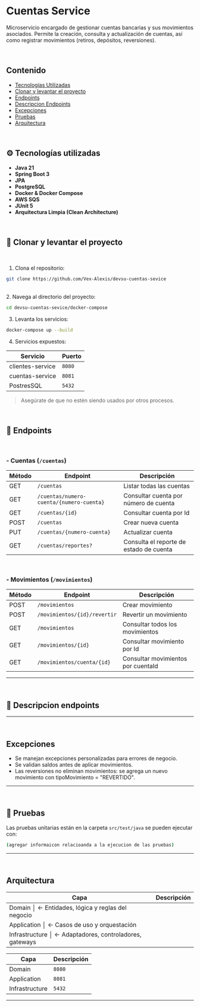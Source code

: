 # Cuentas Service

Microservicio encargado de gestionar cuentas bancarias y sus movimientos asociados. Permite la creación, consulta y actualización de cuentas, así como registrar movimientos (retiros, depósitos, reversiones).

<br> <!-- Salto de línea -->

## Contenido

- [Tecnologías Utilizadas](#%EF%B8%8F-tecnologías-utilizadas)
- [Clonar y levantar el proyecto](#-clonar-y-levantar-el-proyecto)
- [Endpoints](#-endpoints)
- [Descripcion Endpoints](#-descripcion-endpoints)
- [Excepciones](#excepciones)
- [Pruebas](#-pruebas)
- [Arquitectura](#arquitectura)



<br> <!-- Salto de línea -->

## ⚙️ Tecnologías utilizadas

- **Java 21**
- **Spring Boot 3**
- **JPA**
- **PostgreSQL**
- **Docker & Docker Compose**
- **AWS SQS**
- **JUnit 5**
- **Arquitectura Limpia (Clean Architecture)**


<br> <!-- Salto de línea -->

## 🔧 Clonar y levantar el proyecto

<br> <!-- Salto de línea -->
1. Clona el repositorio:
```bash
git clone https://github.com/Vex-Alexis/devsu-cuentas-sevice
```
<br> <!-- Salto de línea -->
2. Navega al directorio del proyecto:
```bash
cd devsu-cuentas-sevice/docker-compose
```
3. Levanta los servicios:
```bash
docker-compose up --build
```
4. Servicios expuestos:


| Servicio                | Puerto
|-------------------------|------
| clientes-service        | `8080`
| cuentas-service         | `8081`
| PostresSQL              | `5432`

> Asegúrate de que no estén siendo usados por otros procesos.



<br> <!-- Salto de línea -->
## 🚀 Endpoints
<br> <!-- Salto de línea -->

### - Cuentas (`/cuentas`)

| Método | Endpoint                                    | Descripción                             |
|--------|---------------------------------------------|-----------------------------------------|
| GET    | `/cuentas`                                  | Listar todas las cuentas                |
| GET    | `/cuentas/numero-cuenta/{numero-cuenta}`    | Consultar cuenta por número de cuenta            |
| GET    | `/cuentas/{id}`                             | Consultar cuenta por Id                   |
| POST   | `/cuentas`                                  | Crear nueva cuenta                      |
| PUT    | `/cuentas/{numero-cuenta}`                  | Actualizar cuenta                       |
| GET    | `/cuentas/reportes?`                        | Consulta el reporte de estado de cuenta |

<br> <!-- Salto de línea -->
### - Movimientos (`/movimientos`)

| Método | Endpoint                                    | Descripción                             |
|--------|---------------------------------------------|-----------------------------------------|
| POST   | `/movimientos`                              | Crear movimiento       |
| POST   | `/movimientos/{id}/revertir`                | Revertir un movimiento             |
| GET    | `/movimientos`                              | Consultar todos los movimientos        |
| GET    | `/movimientos/{id}`                         | Consultar movimiento por Id             |
| GET    | `/movimientos/cuenta/{id}`                  | Consultar movimientos por cuentaId        |


---
<br> <!-- Salto de línea -->
## 🚀 Descripcion endpoints


---
<br> <!-- Salto de línea -->
## Excepciones
- Se manejan excepciones personalizadas para errores de negocio.
- Se validan saldos antes de aplicar movimientos.
- Las reversiones no eliminan movimientos: se agrega un nuevo movimiento con tipoMovimiento = "REVERTIDO".


---
<br> <!-- Salto de línea -->
## 🧪 Pruebas
Las pruebas unitarias están en la carpeta `src/test/java` se pueden ejecutar con:

```bash
(agregar informaicon relacioanda a la ejecucion de las pruebas)
```

---
<br> <!-- Salto de línea -->
## Arquitectura

|        Capa           |             Descripción                    |
|-----------------------|--------------------------------------------|
       Domain          │ ← Entidades, lógica y reglas del negocio   |
     Application       │ ← Casos de uso y orquestación              |
     Infrastructure    │ ← Adaptadores, controladores, gateways     |


|          Capa           | Descripción
|-------------------------|------
|       Domain            | `8080`
|      Application        | `8081`
|     Infrastructure      | `5432`


---
